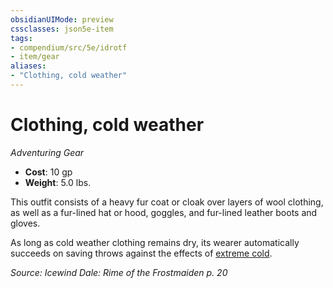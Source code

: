 ```yaml
---
obsidianUIMode: preview
cssclasses: json5e-item
tags:
- compendium/src/5e/idrotf
- item/gear
aliases: 
- "Clothing, cold weather"
---
```

# Clothing, cold weather
*Adventuring Gear*  

- **Cost**: 10 gp
- **Weight**: 5.0 lbs.

This outfit consists of a heavy fur coat or cloak over layers of wool clothing, as well as a fur-lined hat or hood, goggles, and fur-lined leather boots and gloves.

As long as cold weather clothing remains dry, its wearer automatically succeeds on saving throws against the effects of [extreme cold](/Systems/5e/traps-hazards/extreme-cold.md).

*Source: Icewind Dale: Rime of the Frostmaiden p. 20*